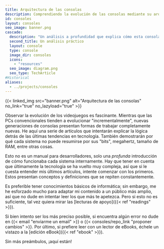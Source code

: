 ```yaml
---
title: Arquitectura de las consolas
description: Comprendiendo la evolución de las consolas mediante su arquitectura
id: consoles
layout: consoles
seo_image: banner.png
cascade:
  description: "Un análisis a profundidad que explica cómo esta consola funciona internamente"
  second_title: Un análisis práctico
  layout: console
  type: console
  image_dir: consoles
  icons:
    - "resources"
  seo_image: diagram.png
  seo_type: TechArticle
#Historical
aliases:
  - ../projects/consoles
---
```


{{< linked_img src="banner.png" alt="Arquitectura de las consolas" no_link="true" no_lazyload="true" >}}

Observar la evolución de los videojuegos es fascinante. Mientras que las PCs convencionales tienden a evolucionar "incrementalmente", nuevas generaciones de consolas presentan formas de trabajar completamente nuevas. He aquí una serie de artículos que intentarán explicar la lógica detrás de las últimas tendencias en tecnología. También demostrarán por qué cada sistema no puede resumirse por sus "bits", megahertz, tamaño de RAM, entre otras cosas.

Esto no es un manual para desarrolladores, solo una *profunda* introducción de cómo funcionaba cada sistema internamente. Hay que tener en cuenta que últimamente la tecnología se ha vuelto muy compleja, así que si le cuesta entender mis últimos artículos, intente comenzar con los primeros. Estos presentan conceptos y definiciones que se repiten constantemente.

Es preferible tener conocimientos básicos de informática; sin embargo, me he esforzado mucho para adaptar mi contenido a un público más amplio, así que no dude en intentar leer los que más te apetezca. Pero si esto no es suficiente, tal vez quiera mirar las [lecturas de apoyo]({{< ref "readings" >}}).

Si bien intento ser los más preciso posible, si encuentra algún error no dude en {{< email "enviarme un email" >}} o {{< consoles/repo_link "proponer cambios" >}}. Por último, si prefiere leer con un lector de eBooks, échele un vistazo a la [edición eBook]({{< ref "ebook" >}}).

Sin más preámbulos, ¡aquí están!
